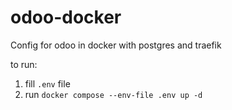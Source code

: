 # odoo-docker

Config for odoo in docker with postgres and traefik

to run:

1. fill `.env` file
2. run `docker compose --env-file .env up -d`
